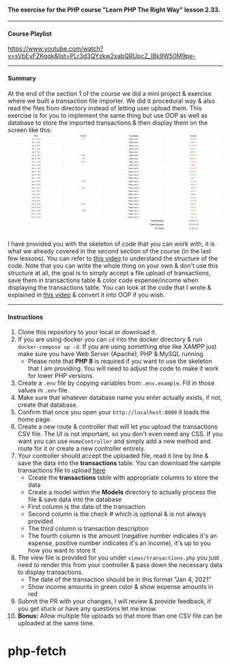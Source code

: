 #### The exercise for the PHP course "Learn PHP The Right Way" lesson 2.33.

---
#### Course Playlist
https://www.youtube.com/watch?v=sVbEyFZKgqk&list=PLr3d3QYzkw2xabQRUpcZ_IBk9W50M9pe-

---
#### Summary
At the end of the section 1 of the course we did a mini project & exercise where we built a transaction file importer. We did it procedural way & also read the files from directory instead of letting user upload them. This exercise is for you to implement the same thing but use OOP as well as database to store the imported transactions & then display them on the screen like this:
![Sample Output](result.png)

I have provided you with the skeleton of code that you can work with, it is what we already covered in the second section of the course (in the last few lessons). You can refer to [this video](https://youtu.be/iCKzIIE4w5E) to understand the structure of the code. Note that you can write the whole thing on your own & don't use this structure at all, the goal is to simply accept a file upload of transactions, save them in transactions table & color code expense/income when displaying the transactions table. You can look at the code that I wrote & explained in [this video](https://youtu.be/MOsolLaVnsI) & convert it into OOP if you wish.

---
#### Instructions
1. Clone this repository to your local or download it.
2. If you are using docker you can `cd` into the docker directory & run `docker-compose up -d`. If you are using something else like XAMPP just make sure you have Web Server (Apache), PHP & MySQL running.
   * Please note that **PHP 8** is required if you want to use the skeleton that I am providing. You will need to adjust the code to make it work for lower PHP versions.
3. Create a `.env` file by copying variables from `.env.example`. Fill in those values in `.env` file.
4. Make sure that whatever database name you enter actually exists, if not, create that database.
5. Confirm that once you open your `http://localhost:8000` it loads the home page.
6. Create a new route & controller that will let you upload the transactions CSV file. The UI is not important, so you don't even need any CSS. If you want you can use `HomeController` and simply add a new method and route for it or create a new controller entirely.
7. Your controller should accept the uploaded file, read it line by line & save the data into the **transactions** table. You can download the sample transactions file to upload [here](./transactions_sample.csv)
   * Create the **transactions** table with appropriate columns to store the data
   * Create a model within the **Models** directory to actually process the file & save data into the database
   * First column is the date of the transaction
   * Second column is the check # which is optional & is not always provided
   * The third column is transaction description
   * The fourth column is the amount (negative number indicates it's an expense, positive number indicates it's an income), it's up to you how you want to store it
8. The view file is provided for you under `views/transactions.php` you just need to render this from your controller & pass down the necessary data to display transactions.
   * The date of the transaction should be in this format "Jan 4, 2021"
   * Show income amounts in green color & show expense amounts in red
9. Submit the PR with your changes, I will review & provide feedback, if you get stuck or have any questions let me know.
10. **Bonus:** Allow multiple file uploads so that more than one CSV file can be uploaded at the same time.
# php-fetch
